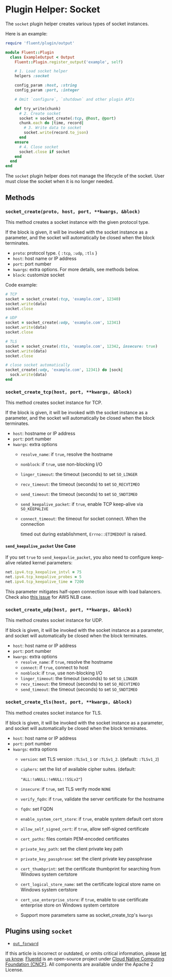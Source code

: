 # Plugin Helper: Socket

The `socket` plugin helper creates various types of socket instances.

Here is an example:

```ruby
require 'fluent/plugin/output'

module Fluent::Plugin
  class ExampleOutput < Output
    Fluent::Plugin.register_output('example', self)

    # 1. Load socket helper
    helpers :socket

    config_param :host, :string
    config_param :port, :integer

    # Omit `configure`, `shutdown` and other plugin APIs

    def try_write(chunk)
      # 2. Create socket
      socket = socket_create(:tcp, @host, @port)
      chunk.each do |time, record|
        # 3. Write data to socket
        socket.write(record.to_json)
      end
    ensure
      # 4. Close socket
      socket.close if socket
    end
  end
end
```

The `socket` plugin helper does not manage the lifecycle of the socket. User must close the socket when it is no longer needed.

## Methods

### `socket_create(proto, host, port, **kwargs, &block)`

This method creates a socket instance with the given protocol type.

If the block is given, it will be invoked with the socket instance as a parameter, and the socket will automatically be closed when the block terminates.

* `proto`: protocol type. { `:tcp`, `:udp`, `:tls` }
* `host`: host name or IP address
* `port`: port number
* `kwargs`: extra options. For more details, see methods below.
* `block`: customize socket

Code example:

```ruby
# TCP
socket = socket_create(:tcp, 'example.com', 12340)
socket.write(data)
socket.close

# UDP
socket = socket_create(:udp, 'example.com', 12341)
socket.write(data)
socket.close

# TLS
socket = socket_create(:tls, 'example.com', 12342, insecure: true)
socket.write(data)
socket.close

# close socket automatically
socket_create(:udp, 'example.com', 12341) do |sock|
  sock.write(data)
end
```

### `socket_create_tcp(host, port, **kwargs, &block)`

This method creates socket instance for TCP.

If the block is given, it will be invoked with the socket instance as a parameter, and the socket will automatically be closed when the block terminates.

* `host`: hostname or IP address
* `port`: port number
* `kwargs`: extra options
  * `resolve_name`: if `true`, resolve the hostname
  * `nonblock`: if `true`, use non-blocking I/O
  * `linger_timeout`: the timeout \(seconds\) to set `SO_LINGER`
  * `recv_timeout`: the timeout \(seconds\) to set `SO_RECVTIMEO`
  * `send_timeout`: the timeout \(seconds\) to set `SO_SNDTIMEO`
  * `send_keepalive_packet`: if `true`, enable TCP keep-alive via `SO_KEEPALIVE`
  * `connect_timeout`: the timeout for socket connect. When the connection

    timed out during establishment, `Errno::ETIMEDOUT` is raised.

#### `send_keepalive_packet` Use Case

If you set `true` to `send_keepavlie_packet`, you also need to configure keep-alive related kernel parameters:

```ruby
net.ipv4.tcp_keepalive_intvl = 75
net.ipv4.tcp_keepalive_probes = 5
net.ipv4.tcp_keepalive_time = 7200
```

This parameter mitigates half-open connection issue with load balancers. Check also [this issue](https://github.com/fluent/fluentd/pull/2352) for AWS NLB case.

### `socket_create_udp(host, port, **kwargs, &block)`

This method creates socket instance for UDP.

If block is given, it will be invoked with the socket instance as a parameter, and socket will automatically be closed when the block terminates.

* `host`: host name or IP address
* `port`: port number
* `kwargs`: extra options
  * `resolve_name`: if `true`, resolve the hostname
  * `connect`: if `true`, connect to host
  * `nonblock`: if `true`, use non-blocking I/O
  * `linger_timeout`: the timeout \(seconds\) to set `SO_LINGER`
  * `recv_timeout`: the timeout \(seconds\) to set `SO_RECVTIMEO`
  * `send_timeout`: the timeout \(seconds\) to set `SO_SNDTIMEO`

### `socket_create_tls(host, port, **kwargs, &block)`

This method creates socket instance for TLS.

If block is given, it will be invoked with the socket instance as a parameter, and socket will automatically be closed when the block terminates.

* `host`: host name or IP address
* `port`: port number
* `kwargs`: extra options
  * `version`: set TLS version `:TLSv1_1` or `:TLSv1_2`. \(default: `:TLSv1_2`\)
  * `ciphers`: set the list of available cipher suites. \(default:

    `"ALL:!aNULL:!eNULL:!SSLv2"`\)

  * `insecure`: if `true`, set TLS verify mode `NONE`
  * `verify_fqdn`: if `true`, validate the server certificate for the hostname
  * `fqdn`: set FQDN
  * `enable_system_cert_store`: if `true`, enable system default cert store
  * `allow_self_signed_cert`: if `true`, allow self-signed certificate
  * `cert_paths`: files contain PEM-encoded certificates
  * `private_key_path`: set the client private key path
  * `private_key_passphrase`: set the client private key passphrase
  * `cert_thumbprint`: set the certificate thumbprint for searching from Windows system certstore
  * `cert_logical_store_name`: set the certificate logical store name on Windows system certstore
  * `cert_use_enterprise_store`: if `true`, enable to use certificate enterprise store on Windows system certstore
  * Support more parameters same as socket\_create\_tcp's `kwargs`

## Plugins using `socket`

* [`out_forward`](../output/forward.md)

If this article is incorrect or outdated, or omits critical information, please [let us know](https://github.com/fluent/fluentd-docs-gitbook/issues?state=open). [Fluentd](http://www.fluentd.org/) is an open-source project under [Cloud Native Computing Foundation \(CNCF\)](https://cncf.io/). All components are available under the Apache 2 License.

